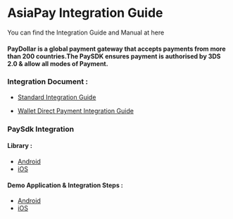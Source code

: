 # AsiaPay Integration Guide
You can find the Integration Guide and Manual at here

#### PayDollar is a global payment gateway that accepts payments from more than 200 countries.The PaySDK ensures payment is authorised by 3DS 2.0 & allow all modes of Payment.

### Integration Document :

- [Standard Integration Guide](https://github.com/asiapay-lib/integration_guide/blob/master/PayDollar%20PayGate%20Integration%20Guide%20(v3.62).pdf)

- [Wallet Direct Payment Integration Guide](https://github.com/asiapay-lib/integration_guide/blob/master/PayDollar%20PayGate%20Integration%20Guide%20(eWallet%20Direct)%20(v1.31).pdf)

### PaySdk Integration
#### Library :
- [Android](https://github.com/asiapay-lib/paysdk-android-lib)
- [iOS](https://github.com/asiapay-lib/paysdk-ios-lib)

#### Demo Application & Integration Steps :
- [Android](https://github.com/asiapay-lib/paysdk-android-demo)
- [iOS](https://github.com/asiapay-lib/paysdk-ios-demo)
